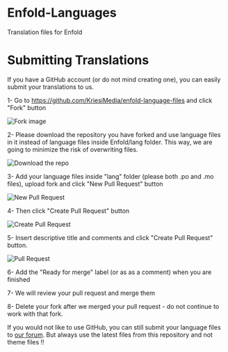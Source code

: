 # Enfold-Languages
Translation files for Enfold

# Submitting Translations
If you have a GitHub account (or do not mind creating one), you can easily submit your translations to us. 


1- Go to https://github.com/KriesiMedia/enfold-language-files and click "Fork" button 

![Fork image](https://user-images.githubusercontent.com/5331416/197038042-15690550-98b3-4ed1-852b-35ba4ab5f5c1.png)


2- Please download the repository you have forked and use language files in it instead of language files inside Enfold/lang folder. This way, we are going to minimize the risk of overwriting files. 

![Download the repo](https://user-images.githubusercontent.com/5331416/197038874-d4b43327-6fe3-4b11-98e9-62cb5a50c390.png)


3- Add your language files inside "lang" folder (please both .po and .mo files), upload fork and click "New Pull Request" button

![New Pull Request](https://user-images.githubusercontent.com/66268415/83462044-dd0c0180-a472-11ea-9062-fddfb06b5830.png)


4- Then click "Create Pull Request" button

![Create Pull Request](https://user-images.githubusercontent.com/66268415/83462147-20ff0680-a473-11ea-99cc-b85fc0dac392.png)


5- Insert descriptive title and comments and click "Create Pull Request" button.

![Pull Request](https://user-images.githubusercontent.com/66268415/83462226-560b5900-a473-11ea-870f-48fd9c8d6a4f.png)

6- Add the "Ready for merge" label (or as as a comment) when you are finished

7- We will review your pull request and merge them

8- Delete your fork after we merged your pull request - do not continue to work with that fork.

If you would not like to use GitHub, you can still submit your language files to [our forum](https://kriesi.at/support/topic/please-contribute-and-translate-enfold/). But always use the latest files from this repository and not theme files !!
